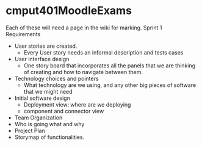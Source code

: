 # cmput401MoodleExams

Each of these will need a page in the wiki for marking. 
Sprint 1 Requirements
 * User stories are created. 
   * Every User story needs an informal description and tests cases
 * User interface design
   * One story board that incorporates all the panels that we are thinking of creating and how to navigate between them. 
 * Technology choices and pointers
   * What technology are we using, and any other big pieces of software that we might need 
 * Initial software design
   * Deployment view: where are we deploying
   * component and connector view
  * Team Organization
   * Who is going what and why
  * Project Plan 
   * Storymap of functionalities. 
  
